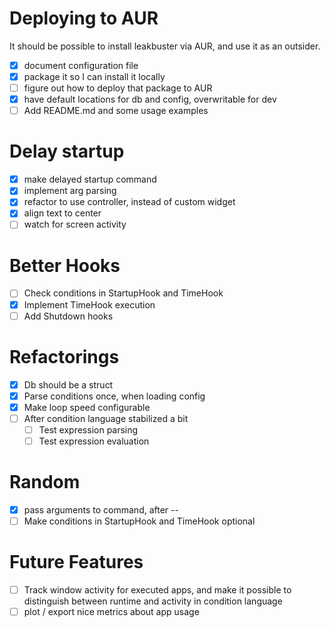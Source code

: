# Deploying to AUR
It should be possible to install leakbuster via AUR, and use it as an outsider.
- [x] document configuration file
- [x] package it so I can install it locally
- [ ] figure out how to deploy that package to AUR
- [x] have default locations for db and config, overwritable for dev
- [ ] Add README.md and some usage examples

# Delay startup
- [x] make delayed startup command
- [x] implement arg parsing
- [x] refactor to use controller, instead of custom widget
- [x] align text to center
- [ ] watch for screen activity

# Better Hooks
- [ ] Check conditions in StartupHook and TimeHook
- [x] Implement TimeHook execution
- [ ] Add Shutdown hooks

# Refactorings
- [x] Db should be a struct
- [x] Parse conditions once, when loading config
- [x] Make loop speed configurable
- [ ] After condition language stabilized a bit
  - [ ] Test expression parsing
  - [ ] Test expression evaluation

# Random
- [x] pass arguments to command, after --
- [ ] Make conditions in StartupHook and TimeHook optional

# Future Features
- [ ] Track window activity for executed apps, and make it possible to distinguish between runtime and activity in condition language
- [ ] plot / export nice metrics about app usage
